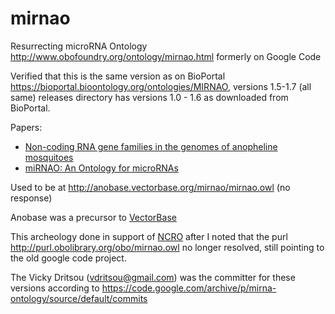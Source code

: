 # mirnao
Resurrecting microRNA Ontology http://www.obofoundry.org/ontology/mirnao.html formerly on Google Code

Verified that this is the same version as on BioPortal https://bioportal.bioontology.org/ontologies/MIRNAO, versions 1.5-1.7 (all same)
releases directory has versions 1.0 - 1.6 as downloaded from BioPortal.

Papers:

- [Non-coding RNA gene families in the genomes of anopheline mosquitoes](https://bmcgenomics.biomedcentral.com/articles/10.1186/1471-2164-15-1038)
- [miRNAO: An Ontology for microRNAs](http://ceur-ws.org/Vol-897/poster_5.pdf)

Used to be at http://anobase.vectorbase.org/mirnao/mirnao.owl (no response)

Anobase was a precursor to [VectorBase](https://www.vectorbase.org)

This archeology done in support of [NCRO](http://www.obofoundry.org/ontology/ncro.html) after I noted that the purl http://purl.obolibrary.org/obo/mirnao.owl no longer resolved, still pointing to the old google code project.

The Vicky Dritsou (vdritsou@gmail.com) was the committer for these versions according to https://code.google.com/archive/p/mirna-ontology/source/default/commits
